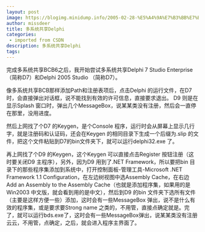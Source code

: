 ```yaml
---
layout: post
image: https://blogimg.minidump.info/2005-02-28-%E5%A4%9A%E7%B3%BB%E7%BB%9F%E5%85%B1%E4%BA%ABDelphi.md
author: missdeer
title: 多系统共享Delphi
categories: 
 - imported from CSDN
description: 多系统共享Delphi
tags: 
---
```


完成多系统共享BCB6之后，我开始尝试多系统共享Delphi 7 Studio Enterprise （简称D7）和Delphi 2005 Studio （简称D7）。

像多系统共享BCB那样添加Path和注册表项后，点击Delphi 的运行文件，在D7时，会直接弹出对话框，说不能找到有效的许可信息，直接要求退出。 D9 则是在显示Splash 窗口时，弹出几个MessageBox，说某某类没有注册，然后会一直停在那里，没用进度。

然后上网找了个D7 的Keygen，是个Console 程序，运行时会从屏幕上显示几行字，就是注册码和认证码，还会在Keygen 的相同目录下生成一个后缀为.slip 的文件，把这个文件粘贴到D7的bin文件夹下，就可以运行delphi32.exe 了。

再上网找了个D9 的Keygen，这个Keygen 可以直接点击Register 按钮注册（这时要关闭D9 主程序），另外，因为D9 用到了.NET Framework，所以要把bin 目录下的那些程序集添加到系统中，打开控制面板-管理工具-Microsoft .NET Framework 1.1 Configuration，在左边树视图中选Assembly Cache，在右边Add an Assembly to the Assembly Cache（也就是添加程序集，如果用的是Win2003 中文版，就会看到用的是中文），然后到D9 的bin 文件夹下选所有文件（主要是这样方便一些）添加，这时会有一些MessageBox 弹出，说不是什么有效的程序集，或是要求要Strong name 之类的，不用管，直接点确定就是。完了，就可以运行bds.exe了，这时会有一些MessageBox弹出，说某某类没有注册云云，不用管，点确定，之后，就会进入程序主界面了。
